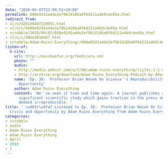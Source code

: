 ```yaml
---
date: "2018-04-07T22:09:51+10:00"
permalink: 600e9241a4de2ef9b1416ba0f64211a4b9c4e65a.html
redirect_from:
- sl/n/d20180407220951.html
- sl/n/s/h600e9241a4de2ef9b1416ba0f64211a4b9c4e65a.html
- scrobble/2018/04/07/600e9241a4de2ef9b1416ba0f64211a4b9c4e65a.html
- sl/n/s/ZNUw301mUG7.html
- scrobble/Adam-Ruins-Everything//600e9241a4de2ef9b1416ba0f64211a4b9c4e65a.html
listen-of:
  h-cite:
    url: http://maximumfun.org/feeds/are.xml
    photo: ""
    audio:
    - http://media.adknit.com/a/f/90/adam-ruins-everything/l1y7zc.1-1.mp3
    - http://archive.org/download/Adam_Ruins_Everything-Podcast-by-Adam_Ruins_Everything/Ep_38_Professor_Brian_Nosek_On_Sciences_Reproducibility_Crisis_and_Opportunity.mp3
    name: 'Ep. 38:  Professor Brian Nosek On Science''s Reproducibility Crisis and
      Opportunity'
    author: Adam Ruins Everything
    content: 'We''ve seen it time and time again. A journal publishes a seemingly
      significant scientific study which gains traction in the press only to be subsequently
      deemed irreproducible. '
title: ' \ud83c\udfa7 Listened to Ep. 38:  Professor Brian Nosek On Science''s Reproducibility
  Crisis and Opportunity by Adam Ruins Everything From Adam Ruins Everything'
categories:
- scrobble
- audio
- Adam Ruins Everything
- Adam Ruins Everything
- April
- 2018
- 7
---
```

